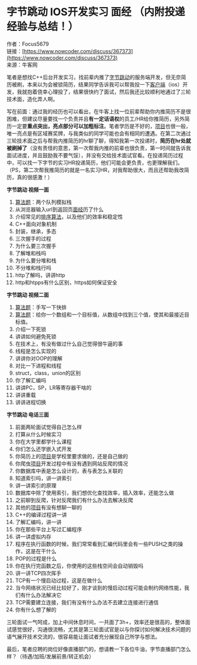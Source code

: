 # 字节跳动 IOS开发实习 面经 （内附投递经验与总结！）

作者：Focus5679  
链接：[https://www.nowcoder.com/discuss/367373](https://www.nowcoder.com/discuss/367373)  
来源：牛客网  


笔者是想找C++后台开发实习，找前辈内推了[字节跳动](/jump/super-jump/word?word=%E5%AD%97%E8%8A%82%E8%B7%B3%E5%8A%A8)的服务端开发，但无奈简历被刷，本来以为会被锁简历，结果同学告诉我可以帮我投一下[客户端](/jump/super-jump/word?word=%E5%AE%A2%E6%88%B7%E7%AB%AF)（ios）开发，我就抱着侥幸心理投了，结果很快约了面试，然后我还比较顺利地通过了三轮技术面，造化弄人啊。

 写在前面：通过我的经历也可以看出，在牛客上找一位前辈帮助你内推简历不是很困难，但建议尽量要找一个负责并且**有一定话语权**的员工/HR给你推简历，另外简历一定要**重点突出，亮点部分可以加粗标注**。笔者学历是不好的，[项目](/jump/super-jump/word?word=%E9%A1%B9%E7%9B%AE)也很一般，唯一亮点是有区域赛奖牌，与我类似的同学可能也会有相同的遭遇。在第二次通过三轮技术面之后与帮我内推简历的hr聊了聊，得知我第一次投递时，**简历在hr处就被刷掉了**（没有责怪的意思，第一次帮我内推的前辈也很负责，第一时间就告诉我面试进度，并且鼓励我不要气馁），并没有交给技术面试官看。在投递简历过程中，可以找一下字节的实习HR投递简历，他们可能会更负责，也更理解我们。（PS，第二次帮我推简历的就是一名实习HR，对我帮助很大，而且还帮助我改简历，真的很感激！）

 **字节跳动 视频一面**

1.  [算法题](/jump/super-jump/word?word=%E7%AE%97%E6%B3%95%E9%A2%98)：两个队列模拟栈
2.  从浏览器输入url到返回页[面经](/jump/super-jump/word?word=%E9%9D%A2%E7%BB%8F)历了什么
3.  介绍常见的[排序](/jump/super-jump/word?word=%E6%8E%92%E5%BA%8F)[算法](/jump/super-jump/word?word=%E7%AE%97%E6%B3%95)，以及他们的效率和稳定性
4.  C++面向对象机制
5.  封装，继承，多态
6.  三次握手的过程
7.  为什么要三次握手
8.  了解堆和栈吗
9.  为什么要分堆和栈
10.  不分堆和栈行吗
11.  http了解吗，讲讲http
12.  http和htpps有什么区别，https如何保证安全

 **字节跳动 视频二面**

1.  [算法题](/jump/super-jump/word?word=%E7%AE%97%E6%B3%95%E9%A2%98)：手写一下快排
2.  [算法题](/jump/super-jump/word?word=%E7%AE%97%E6%B3%95%E9%A2%98)：给你一个数组和一个目标值，从数组中找到三个值，使其和最接近目标值。
3.  介绍一下死锁
4.  讲讲如何避免死锁
5.  在技术上，有没有做过什么自己觉得很牛逼的事
6.  线程是怎么实现的
7.  讲讲你对OOP的理解
8.  对比一下进程和线程
9.  struct，class，union的区别
10.  你了解汇编吗
11.  讲讲PC，SP，LR等寄存器干啥的
12.  讲讲重载
13.  讲讲进程切换

 **字节跳动 电话三面**

1.  前面两轮面试觉得自己怎么样
2.  打算从什么时候实习
3.  你在大学里都学什么课程
4.  你们怎么还学嵌入式开发
5.  你简历上的[项目](/jump/super-jump/word?word=%E9%A1%B9%E7%9B%AE)是学校里要求做的，还是自己做的
6.  你爬虫[项目](/jump/super-jump/word?word=%E9%A1%B9%E7%9B%AE)开发过程中有没有遇到网站反爬的情况
7.  你数据库中表是怎么设计的，表与表怎么关联的
8.  知道索引吗，讲一讲索引
9.  讲一讲索引的原理
10.  数据库中除了使用索引，我们想优化查找效率，插入效率，还能怎么做
11.  之前聊到反爬，针对反爬我们有什么办法去解决反爬
12.  其他的[项目](/jump/super-jump/word?word=%E9%A1%B9%E7%9B%AE)有没有想聊一聊的
13.  C++的编译过程讲一讲
14.  了解汇编吗，讲一讲
15.  你在那些平台上写过汇编程序
16.  讲一讲虚拟内存
17.  程序在执行函数的时候，我们常常看到汇编代码里会有一些PUSH之类的操作，这是在干什么
18.  POP的过程是什么
19.  你在执行完函数之后，你使用的这些栈空间会自动销毁吗
20.  讲一讲TCP四次挥手
21.  TCP有一个慢启动过程，这是在做什么
22.  当今网络状况已经比较好了，刚才谈到的慢启动过程可能会制约网络性能，我们有什么办法解决它
23.  TCP需要建立连接，我们有没有什么办法不去建立连接进行通信
24.  你有什么想了解的

 三轮面试一气呵成，加上中间休息时间，一共面了3h+，效率还是很高的，整体面试感觉很好，沟通很流畅，尤其是第三轮面试官是以与你探讨如何解决技术问题的语气展开技术交流的，很容易能让面试者充分展现自己所学与想法。

 最后，笔者应聘的岗位好像直播部门的，想请教一下各位牛油，字节直播部门怎么样？（待遇/加班/发展前景/转正机会）

